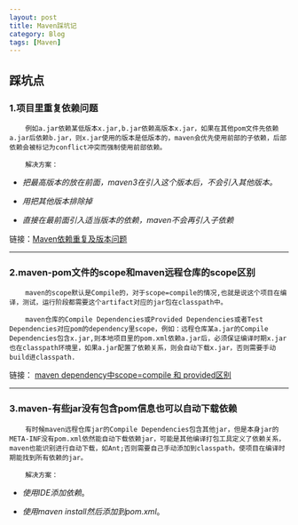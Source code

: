 ```yaml
---
layout: post
title: Maven踩坑记
category: Blog
tags: [Maven]
---
```


## 踩坑点

### 1.项目里重复依赖问题

        例如a.jar依赖某低版本x.jar,b.jar依赖高版本x.jar，如果在其他pom文件先依赖a.jar后依赖b.jar，则x.jar使用的版本是低版本的，maven会优先使用前部的子依赖，后部依赖会被标记为conflict冲突而强制使用前部依赖。
    
        解决方案：

- *把最高版本的放在前面，maven3在引入这个版本后，不会引入其他版本。*

- *用把其他版本排除掉*

- *直接在最前面引入适当版本的依赖，maven不会再引入子依赖*

链接：[Maven依赖重复及版本问题](https://blog.csdn.net/canyanruxue/article/details/81630751)

---

### 2.maven-pom文件的scope和maven远程仓库的scope区别

        maven的scope默认是Compile的，对于scope=compile的情况,也就是说这个项目在编译，测试，运行阶段都需要这个artifact对应的jar包在classpath中。
    
        maven仓库的Compile Dependencies或Provided Dependencies或者Test Dependencies对应pom的dependency里scope，例如：远程仓库某a.jar的Compile Dependencies包含x.jar,则本地项目里的pom.xml依赖a.jar后，必须保证编译时期x.jar也在classpath环境里，如果a.jar配置了依赖关系，则会自动下载x.jar，否则需要手动build进classpath.

链接： [maven dependency中scope=compile 和 provided区别](http://blog.51cto.com/supercharles888/981316)

---

### 3.maven-有些jar没有包含pom信息也可以自动下载依赖

        有时候maven远程仓库jar的Compile Dependencies包含其他jar，但是本身jar的META-INF没有pom.xml依然能自动下载依赖jar，可能是其他编译打包工具定义了依赖关系，maven也能识别进行自动下载，如Ant;否则需要自己手动添加到classpath，使项目在编译时期能找到所有依赖的jar。
    
        解决方案：

- *使用IDE添加依赖*。

- *使用maven install然后添加到pom.xml*。
